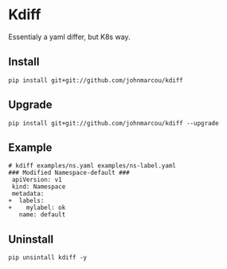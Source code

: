 # Kdiff

Essentialy a yaml differ, but K8s way.

## Install

```
pip install git+git://github.com/johnmarcou/kdiff
```

## Upgrade

```
pip install git+git://github.com/johnmarcou/kdiff --upgrade
```

## Example
```
# kdiff examples/ns.yaml examples/ns-label.yaml
### Modified Namespace-default ###
 apiVersion: v1
 kind: Namespace
 metadata:
+  labels:
+    mylabel: ok
   name: default
```

## Uninstall
```
pip unsintall kdiff -y 
```
